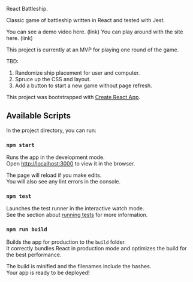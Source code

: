 React Battleship.

Classic game of battleship written in React and tested with Jest. 

You can see a demo video here. (link)
You can play around with the site here. (link)

This project is currently at an MVP for playing one round of the game.

TBD:
1. Randomize ship placement for user and computer.
2. Spruce up the CSS and layout.
3. Add a button to start a new game without page refresh.



This project was bootstrapped with [Create React App](https://github.com/facebook/create-react-app).

## Available Scripts

In the project directory, you can run:

### `npm start`

Runs the app in the development mode.<br />
Open [http://localhost:3000](http://localhost:3000) to view it in the browser.

The page will reload if you make edits.<br />
You will also see any lint errors in the console.

### `npm test`

Launches the test runner in the interactive watch mode.<br />
See the section about [running tests](https://facebook.github.io/create-react-app/docs/running-tests) for more information.

### `npm run build`

Builds the app for production to the `build` folder.<br />
It correctly bundles React in production mode and optimizes the build for the best performance.

The build is minified and the filenames include the hashes.<br />
Your app is ready to be deployed!